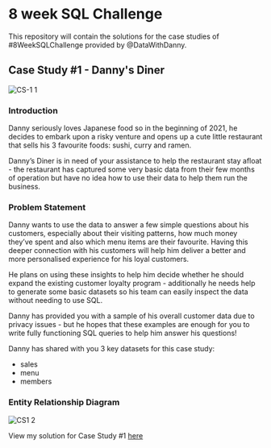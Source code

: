 # 8 week SQL Challenge

This repository will contain the solutions for the case studies of #8WeekSQLChallenge provided by @DataWithDanny.

## Case Study #1 - Danny's Diner

![CS-1 1](https://user-images.githubusercontent.com/52796809/222442848-37b5e763-9672-47c3-8d67-c49c79634b64.png)

### Introduction

Danny seriously loves Japanese food so in the beginning of 2021, he decides to embark upon a risky venture and opens up a cute little restaurant that sells his 3 favourite foods: sushi, curry and ramen.

Danny’s Diner is in need of your assistance to help the restaurant stay afloat - the restaurant has captured some very basic data from their few months of operation but have no idea how to use their data to help them run the business.

### Problem Statement

Danny wants to use the data to answer a few simple questions about his customers, especially about their visiting patterns, how much money they’ve spent and also which menu items are their favourite. Having this deeper connection with his customers will help him deliver a better and more personalised experience for his loyal customers.

He plans on using these insights to help him decide whether he should expand the existing customer loyalty program - additionally he needs help to generate some basic datasets so his team can easily inspect the data without needing to use SQL.

Danny has provided you with a sample of his overall customer data due to privacy issues - but he hopes that these examples are enough for you to write fully functioning SQL queries to help him answer his questions!

Danny has shared with you 3 key datasets for this case study:

* sales
* menu
* members

### Entity Relationship Diagram

![CS1 2](https://user-images.githubusercontent.com/52796809/222443723-6d106bc0-29cd-4e9e-8642-c53e02200c20.png)


View my solution for Case Study #1 [here](https://github.com/rushalijain06/8-week-SQL-Challenge/blob/main/Case%20Study%20%231-Dannys%20Diner.sql)
